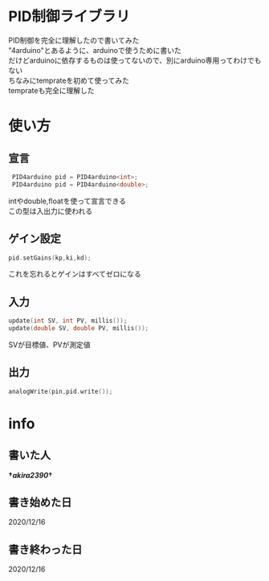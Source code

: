 # PID制御ライブラリ
PID制御を完全に理解したので書いてみた  
"4arduino"とあるように、arduinoで使うために書いた  
だけどarduinoに依存するものは使ってないので、別にarduino専用ってわけでもない  
ちなみにtemprateを初めて使ってみた  
temprateも完全に理解した


# 使い方



## 宣言
```cpp:実はまだ試していないので本当にこれでいいのかはわからない.cpp
 PID4arduino pid = PID4arduino<int>;
 PID4arduino pid = PID4arduino<double>;

```
intやdouble,floatを使って宣言できる  
この型は入出力に使われる

## ゲイン設定
```cpp:hogehoge.cpp
pid.setGains(kp,ki,kd);
``` 
これを忘れるとゲインはすべてゼロになる  
## 入力
```cpp:fugafuga.cpp
update(int SV, int PV, millis());
update(double SV, double PV, millis());
```
SVが目標値、PVが測定値

## 出力
```cpp:piyopiyo.cpp
analogWrite(pin,pid.write());
```


# info
## 書いた人
 **†*akira2390*†**

## 書き始めた日
 2020/12/16

## 書き終わった日
 2020/12/16
